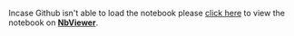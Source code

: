 Incase Github isn't able to load the notebook please [click here](https://nbviewer.jupyter.org/github/Husain0007/JovianAI/blob/main/ZeroToGANs/CourseProject/course_project.ipynb)
to view the notebook on <b>[NbViewer](https://nbviewer.jupyter.org/)</b>.
